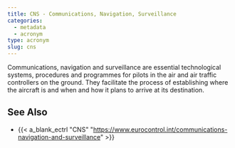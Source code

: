 ```yaml
---
title: CNS - Communications, Navigation, Surveillance
categories:
  - metadata
  - acronym
type: acronym
slug: cns
---
```


Communications, navigation and surveillance are essential technological systems,
procedures and programmes for pilots in the air and air traffic controllers on the ground.
They facilitate the process of establishing where the aircraft is and when
and how it plans to arrive at its destination.

## See Also

* {{< a_blank_ectrl "CNS" "https://www.eurocontrol.int/communications-navigation-and-surveillance" >}}
